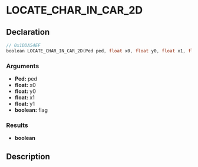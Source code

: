 # LOCATE_CHAR_IN_CAR_2D

## Declaration
```cpp
// 0x1DDA54EF
boolean LOCATE_CHAR_IN_CAR_2D(Ped ped, float x0, float y0, float x1, float y1, boolean flag);
```

### Arguments
- **Ped:** ped
- **float:** x0
- **float:** y0
- **float:** x1
- **float:** y1
- **boolean:** flag

### Results
- **boolean**

## Description
